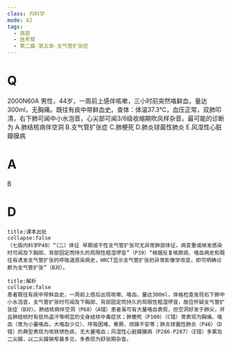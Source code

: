 ```yaml
---
class: 内科学
mode: A2
tags:
  - 真题
  - 医考帮
  - 第二篇-第五章-支气管扩张症
---
```


# Q
2000N60A 男性，44岁，一周前上感伴咳嗽，三小时前突然咯鲜血，量达300ml，无胸痛。既往有痰中带鲜血史。查体：体温37.3℃，血压正常，双肺叩清，右下肺可闻中小水泡音，心尖部可闻3/6级收缩期吹风样杂音。最可能的诊断为
A.肺结核病伴空洞
B.支气管扩张症
C.肺梗死
D.肺炎球菌性肺炎
E.风湿性心脏瓣膜病

# A
B
# D
```ad-note
title:课本出处
collapse:false
（七版内科学P40）“（二）体征 早期或干性支气管扩张可无异常肺部体征，病变重或继发感染时可闻及下胸部、背部固定而持久的局限性粗湿啰音”（P39）“根据反复咳脓痰、咯血病史和既往有诱发支气管扩张的呼吸道感染病史，HRCT显示支气管扩张的异常影像学改变，即可明确诊断为支气管扩张”（B对）。
```

```ad-summary
title:解析
collapse:false
患者既往有痰中带鲜血史，一周前上感后出现咳嗽、咯血，量达300ml，体格检查发现右下肺中小水泡音，支气管扩张时可闻及下胸部、背部固定而持久的局限性粗湿啰音，故应怀疑支气管扩张症（B对）。肺结核病伴空洞（P68）（A错）患者虽可有大量咯血表现，但空洞好发于肺尖，并且肺结核时有低热盗汗等明显的全身结核中毒症状；肺梗死（P100）（C错）常表现为胸痛、咯血（常为小量咯血，大咯血少见）、呼吸困难、晕厥、烦躁不安等；肺炎球菌性肺炎（P46）（D错）的典型表现为咳铁锈色痰，无大量咯血；风湿性心脏瓣膜病（P286-P287）（E错）多累及二尖瓣，以二尖瓣狭窄最多见，多表现为舒张期杂音。
```

